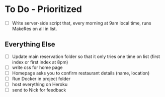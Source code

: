 # To Do - Prioritized

- [ ] Write server-side script that, every morning at 9am local time, runs MakeRes on all in list. 





## Everything Else
- [ ] Update main reservation folder so that it only tries one time on list (first index or first index at 8pm)
- [ ] write css for home page
- [ ] Homepage asks you to confirm restaurant details (name, location)
- [ ] Run Docker in project folder
- [ ] host everything on Heroku
- [ ] send to Nick for feedback